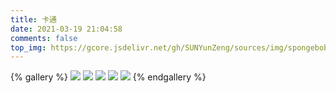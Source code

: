 ```yaml
---
title: 卡通
date: 2021-03-19 21:04:58
comments: false
top_img: https://gcore.jsdelivr.net/gh/SUNYunZeng/sources/img/spongebob.png
---
```


{% gallery %}
![](https://gcore.jsdelivr.net/gh/SUNYunZeng/sources/img/spongebob.png)
![](https://gcore.jsdelivr.net/gh/SUNYunZeng/sources/img/wallhaven.png)
![](https://gcore.jsdelivr.net/gh/SUNYunZeng/sources/img/alone.png)
![](https://gcore.jsdelivr.net/gh/SUNYunZeng/sources/img/blog_home_picture.png)
![](https://gcore.jsdelivr.net/gh/SUNYunZeng/sources/img/caodi.png)
{% endgallery %}